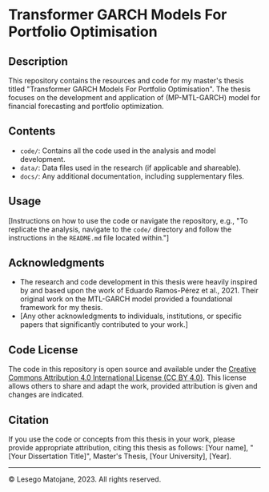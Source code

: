 # Transformer GARCH Models For Portfolio Optimisation

## Description
This repository contains the resources and code for my master's thesis titled "Transformer GARCH Models For Portfolio Optimisation". The thesis focuses on the development and application of (MP-MTL-GARCH) model for financial forecasting and portfolio optimization.

## Contents
- `code/`: Contains all the code used in the analysis and model development.
- `data/`: Data files used in the research (if applicable and shareable).
- `docs/`: Any additional documentation, including supplementary files.

## Usage
[Instructions on how to use the code or navigate the repository, e.g., "To replicate the analysis, navigate to the `code/` directory and follow the instructions in the `README.md` file located within."]

## Acknowledgments
- The research and code development in this thesis were heavily inspired by and based upon the work of Eduardo Ramos-Pérez et al., 2021. Their original work on the MTL-GARCH model provided a foundational framework for my thesis.
- [Any other acknowledgments to individuals, institutions, or specific papers that significantly contributed to your work.]

## Code License
The code in this repository is open source and available under the [Creative Commons Attribution 4.0 International License (CC BY 4.0)](https://creativecommons.org/licenses/by/4.0/). This license allows others to share and adapt the work, provided attribution is given and changes are indicated.

## Citation
If you use the code or concepts from this thesis in your work, please provide appropriate attribution, citing this thesis as follows:
[Your name], "[Your Dissertation Title]", Master's Thesis, [Your University], [Year].

---

© Lesego Matojane, 2023. All rights reserved.
